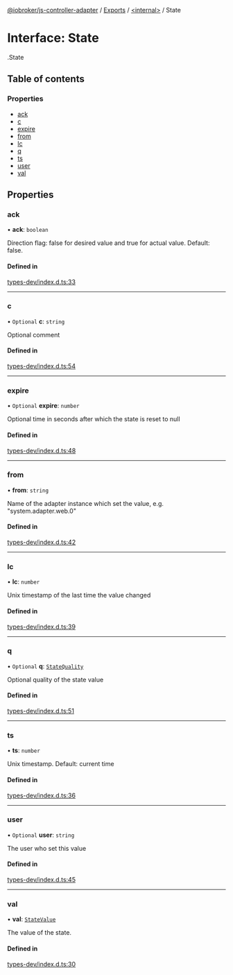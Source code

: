 [@iobroker/js-controller-adapter](../README.md) / [Exports](../modules.md) / [<internal\>](../modules/internal_.md) / State

# Interface: State

[<internal>](../modules/internal_.md).State

## Table of contents

### Properties

- [ack](internal_.State.md#ack)
- [c](internal_.State.md#c)
- [expire](internal_.State.md#expire)
- [from](internal_.State.md#from)
- [lc](internal_.State.md#lc)
- [q](internal_.State.md#q)
- [ts](internal_.State.md#ts)
- [user](internal_.State.md#user)
- [val](internal_.State.md#val)

## Properties

### ack

• **ack**: `boolean`

Direction flag: false for desired value and true for actual value. Default: false.

#### Defined in

[types-dev/index.d.ts:33](https://github.com/ioBroker/ioBroker.js-controller/blob/9c01619f/packages/types-dev/index.d.ts#L33)

___

### c

• `Optional` **c**: `string`

Optional comment

#### Defined in

[types-dev/index.d.ts:54](https://github.com/ioBroker/ioBroker.js-controller/blob/9c01619f/packages/types-dev/index.d.ts#L54)

___

### expire

• `Optional` **expire**: `number`

Optional time in seconds after which the state is reset to null

#### Defined in

[types-dev/index.d.ts:48](https://github.com/ioBroker/ioBroker.js-controller/blob/9c01619f/packages/types-dev/index.d.ts#L48)

___

### from

• **from**: `string`

Name of the adapter instance which set the value, e.g. "system.adapter.web.0"

#### Defined in

[types-dev/index.d.ts:42](https://github.com/ioBroker/ioBroker.js-controller/blob/9c01619f/packages/types-dev/index.d.ts#L42)

___

### lc

• **lc**: `number`

Unix timestamp of the last time the value changed

#### Defined in

[types-dev/index.d.ts:39](https://github.com/ioBroker/ioBroker.js-controller/blob/9c01619f/packages/types-dev/index.d.ts#L39)

___

### q

• `Optional` **q**: [`StateQuality`](../enums/internal_.StateQuality.md)

Optional quality of the state value

#### Defined in

[types-dev/index.d.ts:51](https://github.com/ioBroker/ioBroker.js-controller/blob/9c01619f/packages/types-dev/index.d.ts#L51)

___

### ts

• **ts**: `number`

Unix timestamp. Default: current time

#### Defined in

[types-dev/index.d.ts:36](https://github.com/ioBroker/ioBroker.js-controller/blob/9c01619f/packages/types-dev/index.d.ts#L36)

___

### user

• `Optional` **user**: `string`

The user who set this value

#### Defined in

[types-dev/index.d.ts:45](https://github.com/ioBroker/ioBroker.js-controller/blob/9c01619f/packages/types-dev/index.d.ts#L45)

___

### val

• **val**: [`StateValue`](../modules/internal_.md#statevalue)

The value of the state.

#### Defined in

[types-dev/index.d.ts:30](https://github.com/ioBroker/ioBroker.js-controller/blob/9c01619f/packages/types-dev/index.d.ts#L30)
